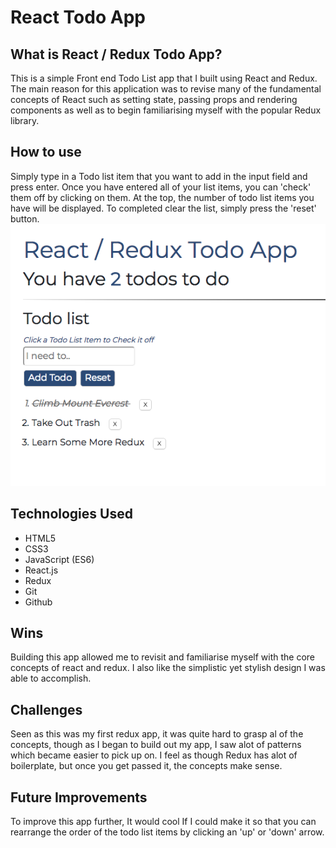 # React Todo App

<h2>What is React / Redux Todo App?</h2>
This is a simple Front end Todo List app that I built using React and Redux. The main reason for this application was to revise many of the fundamental concepts of React such as setting state, passing props and rendering components as well as to begin familiarising myself with the popular Redux library.

<h2>How to use</h2>
Simply type in a Todo list item that you want to add in the input field and press enter. Once you have entered all of your list items, you can 'check' them off by clicking on them. At the top, the number of todo list items you have will be displayed. To completed clear the list, simply press the 'reset' button.

<img src="src/project5.png" />

<h2>Technologies Used</h2>
<ul>
<li>HTML5</li>
<li>CSS3</li>
<li>JavaScript (ES6)</li>
<li>React.js</li>
<li>Redux</li>
<li>Git</li>
<li>Github</li>
</ul>

<h2>Wins</h2>
Building this app allowed me to revisit and familiarise myself with the core concepts of react and redux. I also like the simplistic yet stylish design I was able to accomplish.

<h2>Challenges</h2>
Seen as this was my first redux app, it was quite hard to grasp al of the concepts, though as I began to build out my app, I saw alot of patterns which became easier to pick up on. I feel as though Redux has alot of boilerplate, but once you get passed it, the concepts make sense.

<h2>Future Improvements</h2>
To improve this app further, It would cool If I could make it so that you can rearrange the order of the todo list items by clicking an 'up' or 'down' arrow.
